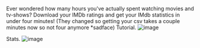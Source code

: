 Ever wondered how many hours you've actually spent watching movies and tv-shows? Download your IMDb ratings and get your IMdb statistics in under four minutes!
(They changed so getting your csv takes a couple minutes now so not four anymore *sadface)
Tutorial.
![image](https://github.com/user-attachments/assets/6be3d893-3b52-4217-86db-0f474191e6ed)


Stats.
![image](https://github.com/user-attachments/assets/2bc5ab93-4e3c-4bb2-9aab-63c894335c63)

